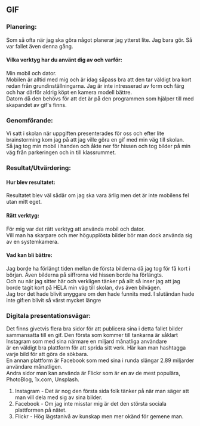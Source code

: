 ## GIF

### Planering:
Som så ofta när jag ska göra något planerar jag ytterst lite. Jag bara gör. Så var fallet även denna gång.

#### Vilka verktyg har du använt dig av och varför:
Min mobil och dator.  
Mobilen är alltid med mig och är idag såpass bra att den tar väldigt bra kort redan från grundinställningarna. Jag är inte intresserad av form och färg  
och har därför aldrig köpt en kamera modell bättre.  
Datorn då den behövs för att det är på den programmen som hjälper till med skapandet av gif's finns.

### Genomförande:
Vi satt i skolan när uppgiften presenterades för oss och efter lite brainstorming kom jag på att jag ville göra en gif med min väg till skolan.  
Så jag tog min mobil i handen och åkte ner för hissen och tog bilder på min väg från parkeringen och in till klassrummet.

### Resultat/Utvärdering:

#### Hur blev resultatet:
Resultatet blev väl sådär om jag ska vara ärlig men det är inte mobilens fel utan mitt eget.

#### Rätt verktyg:
För mig var det rätt verktyg att använda mobil och dator.  
Vill man ha skarpare och mer högupplösta bilder bör man dock använda sig av en systemkamera.

#### Vad kan bli bättre:
Jag borde ha förlängt tiden mellan de första bilderna då jag tog för få kort i början. Även bilderna på siffrorna vid hissen borde ha förlängts.  
Och nu när jag sitter här och verkligen tänker på allt så inser jag att jag borde tagit kort på HELA min väg till skolan, dvs även bilvägen.  
Jag tror det hade blivit snyggare om den hade funnits med. I slutändan hade inte gif:en blivit så värst mycket längre

### Digitala presentationsvägar:

Det finns givetvis flera bra sidor för att publicera sina i detta fallet bilder sammansatta till en gif. Den första som kommer till tankarna är såklart Instagram som med sina närmare en miljard månatliga användare  
är en väldigt bra plattform för att sprida sitt verk. Här kan man hashtagga varje bild för att göra de sökbara.  
En annan plattform är Facebook som med sina i runda slängar 2.89 miljarder användare månatligen.  
Andra sidor man kan använda är Flickr som är en av de mest populära, PhotoBlog, 1x.com, Unsplash.  
  
1. Instagram - Det är nog den första sida folk tänker på när man säger att man vill dela med sig av sina bilder.  
2. Facebook - Om jag inte misstar mig är det den största sociala plattformen på nätet.  
3. Flickr - Hög lägstanivå av kunskap men mer okänd för gemene man.